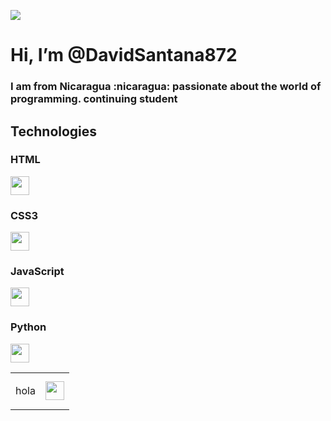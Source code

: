 <p>
   <img src="https://github.com/DavidSantana872/Python/blob/main/imagenes/readme_logo.png">
</p>
<h1>Hi, I’m @DavidSantana872</h1> 
<h3>
  I am from Nicaragua :nicaragua:  passionate about the world of programming. continuing student
</h3> 
<h2>
  Technologies
</h1>
<p>
  <h3>HTML </h3><img src = "https://github.com/DavidSantana872/Python/blob/main/imagenes/file_type_html_icon_130541.png" width="30" height="30">
  <h3>CSS3</h3><img src = "https://github.com/DavidSantana872/Python/blob/main/imagenes/file_type_css_icon_130661.png" width="30" height="30">
  <h3>JavaScript</h3><img src = "https://github.com/DavidSantana872/Python/blob/main/imagenes/file_type_js_official_icon_130509.png" width="30" height="30">
  <h3>Python</h3><img src = "https://github.com/DavidSantana872/Python/blob/main/imagenes/python_vertical_logo_icon_168039.png" width="30" height="30">
</p>
<table>
   <tr>
      <td  valign="center"><p>hola</p></td>
      <td valign="center"> <img src = "https://github.com/DavidSantana872/Python/blob/main/imagenes/file_type_html_icon_130541.png" width="30" height="30"></td>
   </tr>
</table>
